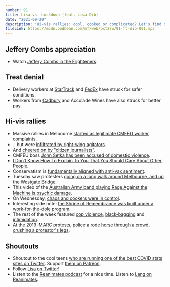 ```yaml
---
number: 91
title: Lisa vs. Lockdown (feat. Lisa Dib)
date: "2021-09-29"
description: "Hi-vis rallies: cool, cooked or complicated? Let's find out together."
fileLink: https://mcdn.podbean.com/mf/web/pxt27w/91-ft-dib-001.mp3
---
```


## Jeffery Combs appreciation

- Watch [Jeffery Combs in the Frighteners](https://www.imdb.com/title/tt0116365/).

## Treat denial

- Delivery workers at [StarTrack](https://www.9news.com.au/national/startrack-industrial-action-threatens-coronavirus-vaccine-deliveries/636c391e-b441-4832-996e-f4d6cd9474f5) and [FedEx](https://www.afr.com/work-and-careers/workplace/fedex-strikes-follow-startrack-in-delivery-disruption-20210923-p58u3d) have struck for safer conditions.
- Workers from [Cadbury](https://www.news.com.au/finance/business/manufacturing/cadbury-melbourne-workers-to-go-on-strike-for-job-security-and-better-pay/news-story/045fac731e99187fd05049e61d8564dd) and Accolade Wines have also struck for better pay.

## Hi-vis rallies

- Massive rallies in Melbourne [started as legitimate CMFEU worker complaints](https://www.theage.com.au/national/victoria/building-worker-sacked-allegedly-under-union-pressure-for-attending-protest-20210922-p58tuz.html).
- ...but were [infiltrated by right-wing agitators](https://www.theguardian.com/australia-news/2021/sep/25/workers-rights-or-the-far-right-who-was-behind-melbournes-pandemic-protests).
- And [cheered on by "citizen journalists"](https://www.crikey.com.au/2021/09/24/real-rukshan-live-stream-melbourne-protest/).
- CMFEU boss [John Setka has been accused of domestic violence](https://www.theage.com.au/national/victoria/john-setka-investigated-over-alleged-domestic-violence-assault-20210827-p58mdi.html).
- [I Don’t Know How To Explain To You That You Should Care About Other People](https://www.huffpost.com/entry/i-dont-know-how-to-explain-to-you-that-you-should_b_59519811e4b0f078efd98440).
- Conservatism is [fundamentally aligned with anti-vax sentiment](https://timjwise.medium.com/covid-anti-vaxxers-arent-a-maga-death-cult-it-s-worse-than-that-16d74186e46b).
- Tuesday saw protesters [going on a long walk around Melbourne, and up the Westgate Bridge](https://www.theage.com.au/national/victoria/absolutely-outrageous-protesters-weren-t-union-says-setka-20210921-p58tde.html).
- This video of the [Australian Army band playing Rage Against the Machine is psychic damage](https://www.dailymotion.com/video/x39c0pd).
- On Wednesday, [chaos and cookers were in control](https://www.theguardian.com/australia-news/2021/sep/23/melbourne-protesters-should-be-ashamed-after-standoff-at-shrine-of-remembrance-scott-morrison-says).
- Interesting side note: [the Shrine of Remembrance was built under a work-for-the-dole program](https://twitter.com/JeremyPoxon/status/1440576113357385732).
- The rest of the week featured [cop violence](https://twitter.com/CaldronPool/status/1440796113460609035), [black-bagging](https://twitter.com/Mitchyball/status/1440600844701896711) and [intimidation](https://twitter.com/TimothyJ_23/status/1440582301545426944).
-  At the 2019 IMARC protests, police a [rode horse through a crowd, crushing a protestor's legs](https://www.abc.net.au/news/2019-10-30/climate-rally-police-pepper-spray-protesters-imarc-melbourne/11652182).

## Shoutouts

- Shoutout to the cool teens [who are running one of the best COVID stats sites on Twitter](https://twitter.com/covidbaseau/status/1440916985471062016). Support [them on Patreon](https://www.patreon.com/covidbaseau).
- Follow [Lisa on Twitter](https://twitter.com/LisaDib1)!
- Listen to the [Reanimates podcast](https://linktr.ee/reanimatespod) for a nice time. Listen to [Lang on Reanimates](https://twitter.com/ReanimatesPod/status/1440490817546686470).



